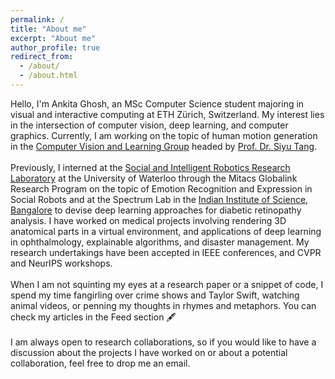 ```yaml
---
permalink: /
title: "About me"
excerpt: "About me"
author_profile: true
redirect_from: 
  - /about/
  - /about.html
---
```

Hello, I'm Ankita Ghosh, an MSc Computer Science student majoring in visual and interactive computing at ETH Zürich, Switzerland. My interest lies in the intersection of computer vision, deep learning, and computer graphics. Currently, I am working on the topic of human motion generation in the [Computer Vision and Learning Group](https://vlg.inf.ethz.ch/) headed by [Prof. Dr. Siyu Tang](https://vlg.inf.ethz.ch/team/Prof-Dr-Siyu-Tang.html). 
<br> <br>
Previously, I interned at the [Social and Intelligent Robotics Research Laboratory](https://uwaterloo.ca/social-intelligent-robotics-research-lab/) at the University of Waterloo through the Mitacs Globalink Research Program on the topic of Emotion Recognition and Expression in Social Robots and at the Spectrum Lab in the [Indian Institute of Science, Bangalore](https://eecs.iisc.ac.in/) to devise deep learning approaches for diabetic retinopathy analysis. I have worked on medical projects involving rendering 3D anatomical parts in a virtual environment, and applications of deep learning in ophthalmology, explainable algorithms, and disaster management. My research undertakings have been accepted in IEEE conferences, and CVPR and NeurIPS workshops. 
<br> <br>
When I am not squinting my eyes at a research paper or a snippet of code, I spend my time fangirling over crime shows and Taylor Swift, watching animal videos, or penning my thoughts in rhymes and metaphors. You can check my articles in the Feed section 🖋️
<br> <br>
I am always open to research collaborations, so if you would like to have a discussion about the projects I have worked on or about a potential collaboration, feel free to drop me an email.
